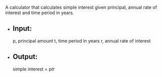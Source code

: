 A calculator that calculates simple interest given principal, annual rate of interest and time period in years.

- ## Input:
   p, principal amount
   t, time period in years
   r, annual rate of interest

- ## Output:
   simple interest = p*t*r
